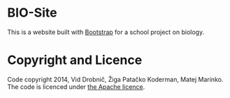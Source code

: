BIO-Site
========

This is a website built with <a href="http://getbootstrap.com" target="_blank">Bootstrap</a> for a school project on biology.

Copyright and Licence
=====================

Code copyright 2014, Vid Drobnič, Žiga Patačko Koderman, Matej Marinko. The code is licenced under <a href="https://github.com/DzinVision/BIO-Site/blob/master/LICENSE" target= "_blank">the Apache licence</a>.